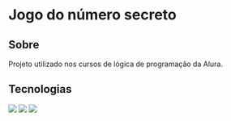 # Jogo do número secreto

## Sobre
<p>Projeto utilizado nos cursos de lógica de programação da Alura.</p>

## Tecnologias
<div>
    <img src="https://img.shields.io/badge/HTML-239120?style-fot-the-badge&logo-html5&logoColor-white">
    <img src="https://img.shields.io/badge/CSS-239120?&style-fot-the-badge&logo-css3&logoColor-white">
    <img src="https://img.shields.io/badge/Javascript-F7DF1E?style-fot-the-badge&logo-javascript&logoColor-black">

</div>